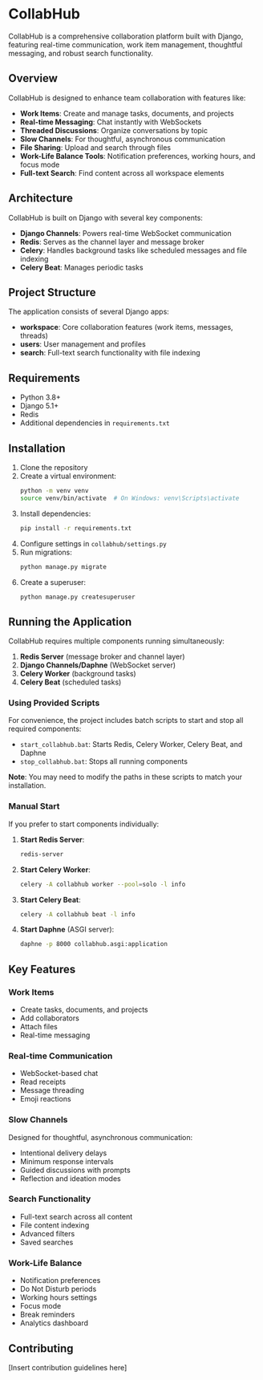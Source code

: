# CollabHub

CollabHub is a comprehensive collaboration platform built with Django, featuring real-time communication, work item management, thoughtful messaging, and robust search functionality.

## Overview

CollabHub is designed to enhance team collaboration with features like:

- **Work Items**: Create and manage tasks, documents, and projects
- **Real-time Messaging**: Chat instantly with WebSockets
- **Threaded Discussions**: Organize conversations by topic
- **Slow Channels**: For thoughtful, asynchronous communication
- **File Sharing**: Upload and search through files
- **Work-Life Balance Tools**: Notification preferences, working hours, and focus mode
- **Full-text Search**: Find content across all workspace elements

## Architecture

CollabHub is built on Django with several key components:

- **Django Channels**: Powers real-time WebSocket communication
- **Redis**: Serves as the channel layer and message broker
- **Celery**: Handles background tasks like scheduled messages and file indexing
- **Celery Beat**: Manages periodic tasks

## Project Structure

The application consists of several Django apps:

- **workspace**: Core collaboration features (work items, messages, threads)
- **users**: User management and profiles
- **search**: Full-text search functionality with file indexing

## Requirements

- Python 3.8+
- Django 5.1+
- Redis
- Additional dependencies in `requirements.txt`

## Installation

1. Clone the repository
2. Create a virtual environment:
   ```bash
   python -m venv venv
   source venv/bin/activate  # On Windows: venv\Scripts\activate
   ```
3. Install dependencies:
   ```bash
   pip install -r requirements.txt
   ```
4. Configure settings in `collabhub/settings.py`
5. Run migrations:
   ```bash
   python manage.py migrate
   ```
6. Create a superuser:
   ```bash
   python manage.py createsuperuser
   ```

## Running the Application

CollabHub requires multiple components running simultaneously:

1. **Redis Server** (message broker and channel layer)
2. **Django Channels/Daphne** (WebSocket server)
3. **Celery Worker** (background tasks)
4. **Celery Beat** (scheduled tasks)

### Using Provided Scripts

For convenience, the project includes batch scripts to start and stop all required components:

- `start_collabhub.bat`: Starts Redis, Celery Worker, Celery Beat, and Daphne
- `stop_collabhub.bat`: Stops all running components

**Note**: You may need to modify the paths in these scripts to match your installation.

### Manual Start

If you prefer to start components individually:

1. **Start Redis Server**:
   ```bash
   redis-server
   ```

2. **Start Celery Worker**:
   ```bash
   celery -A collabhub worker --pool=solo -l info
   ```

3. **Start Celery Beat**:
   ```bash
   celery -A collabhub beat -l info
   ```

4. **Start Daphne** (ASGI server):
   ```bash
   daphne -p 8000 collabhub.asgi:application
   ```

## Key Features

### Work Items

- Create tasks, documents, and projects
- Add collaborators
- Attach files
- Real-time messaging

### Real-time Communication

- WebSocket-based chat
- Read receipts
- Message threading
- Emoji reactions

### Slow Channels

Designed for thoughtful, asynchronous communication:

- Intentional delivery delays
- Minimum response intervals
- Guided discussions with prompts
- Reflection and ideation modes

### Search Functionality

- Full-text search across all content
- File content indexing
- Advanced filters
- Saved searches

### Work-Life Balance

- Notification preferences
- Do Not Disturb periods
- Working hours settings
- Focus mode
- Break reminders
- Analytics dashboard


## Contributing

[Insert contribution guidelines here]
